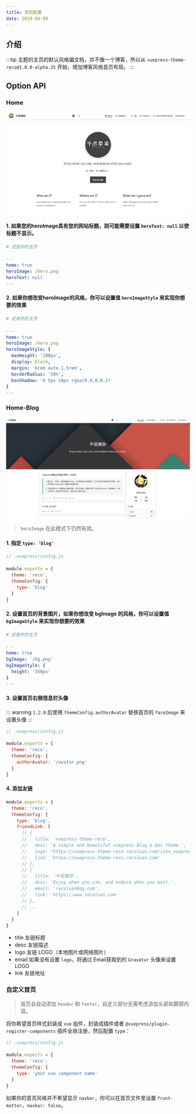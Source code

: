```yaml
---
title: 首页配置
date: 2019-04-09
---
```


## 介绍

:::tip
主题的主页的默认风格偏文档，并不像一个博客，所以从 `vuepress-theme-reco@1.0.0-alpha.25` 开始，增加博客风格首页布局。
:::

## Option API

### Home
![home.png](../images/1.png)

#### 1. 如果您的heroImage具有您的网站标题，则可能需要设置 `heroText: null` 以使标题不显示。

```yaml
# 这是你的主页

---
home: true
heroImage: /hero.png
heroText: null
---
```

#### 2. 如果你想改变heroImage的风格，你可以设置值 `heroImageStyle` 来实现你想要的效果

```yaml
# 这是你的主页

---
home: true
heroImage: /hero.png
heroImageStyle: {
  maxHeight: '200px',
  display: block,
  margin: '6rem auto 1.5rem',
  borderRadius: '50%',
  boxShadow: '0 5px 18px rgba(0,0,0,0.2)'
}
---
```

### Home-Blog
![home.png](../images/home-blog.png)

> `heroImage` 在此模式下仍然有效。

#### 1. 指定 `type: 'blog'`

```javascript
// .vuepress/config.js

module.exports = {
  theme: 'reco',
  themeConfig: {
    type: 'blog'
  }
}
```

#### 2. 设置首页的背景图片，如果你想改变 bgImage 的风格，你可以设置值 `bgImageStyle` 来实现你想要的效果

```yaml
# 这是你的主页

---
home: true
bgImage: '/bg.png'
bgImageStyle: {
  height: '350px'
}
---
```

#### 3. 设置首页右侧信息栏头像

::: warning
`1.2.0` 后使用 `themeConfig.authorAvatar` 替换首页的 `faceImage` 来设置头像
:::

```javascript
// .vuepress/config.js

module.exports = {
  theme: 'reco',
  themeConfig: {
    authorAvatar: '/avatar.png'
  }
}
```

#### 4. 添加友链 <Badge text="1.1.2+" />

```js
module.exports = {
  theme: 'reco',
  themeConfig: {
    type: 'blog',
    friendLink: [
      // {
      //   title: 'vuepress-theme-reco',
      //   desc: 'A simple and beautiful vuepress Blog & Doc theme.',
      //   logo: "https://vuepress-theme-reco.recoluan.com/icon_vuepress_reco.png",
      //   link: 'https://vuepress-theme-reco.recoluan.com'
      // },
      // {
      //   title: '午后南杂',
      //   desc: 'Enjoy when you can, and endure when you must.',
      //   email: 'recoluan@qq.com',
      //   link: 'https://www.recoluan.com'
      // },
      // ...
    ]
  }
}
```

- title 友链标题
- desc 友链描述
- logo 友链 LOGO（本地图片或网络图片）
- email 如果没有设置 `logo`，将通过 Email获取到的 `Gravatar` 头像来设置 LOGO
- link 友链地址

### 自定义首页 <Badge type="tip" text="Beta" />

> 首页会自动添加 `header` 和 `footer`，自定义部分无需考虑添加头部和脚部内容。

将你希望首页样式封装成 `vue` 组件，封装成插件或者 `@vuepress/plugin-register-components` 插件全局注册，然后配置 `type`：


```javascript
// .vuepress/config.js

module.exports = {
  theme: 'reco',
  themeConfig: {
    type: 'your vue component name'
  }
}
```

如果你的首页风格并不希望显示 `navbar`，你可以在首页文件里设置 `front-matter`，`navbar: false`。
